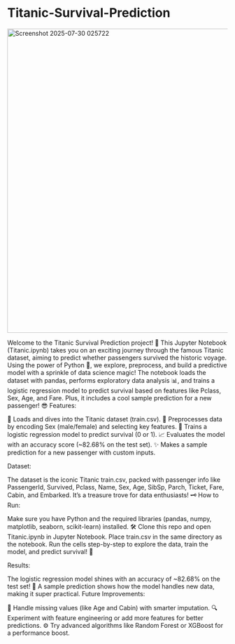 # Titanic-Survival-Prediction

<img width="1271" height="693" alt="Screenshot 2025-07-30 025722" src="https://github.com/user-attachments/assets/803ee6fe-fb8f-4976-9d2e-bba3c01c3fe8" />

Welcome to the Titanic Survival Prediction project! 🌟 This Jupyter Notebook (Titanic.ipynb) takes you on an exciting journey through the famous Titanic dataset, aiming to predict whether passengers survived the historic voyage. Using the power of Python 🐍, we explore, preprocess, and build a predictive model with a sprinkle of data science magic! The notebook loads the dataset with pandas, performs exploratory data analysis 📊, and trains a logistic regression model to predict survival based on features like Pclass, Sex, Age, and Fare. Plus, it includes a cool sample prediction for a new passenger! 😎
Features:

📂 Loads and dives into the Titanic dataset (train.csv).
🔧 Preprocesses data by encoding Sex (male/female) and selecting key features.
🧠 Trains a logistic regression model to predict survival (0 or 1).
📈 Evaluates the model with an accuracy score (~82.68% on the test set).
✨ Makes a sample prediction for a new passenger with custom inputs.

Dataset:

The dataset is the iconic Titanic train.csv, packed with passenger info like PassengerId, Survived, Pclass, Name, Sex, Age, SibSp, Parch, Ticket, Fare, Cabin, and Embarked. It’s a treasure trove for data enthusiasts! 🗝️
How to Run:

Make sure you have Python and the required libraries (pandas, numpy, matplotlib, seaborn, scikit-learn) installed. 🛠️
Clone this repo and open Titanic.ipynb in Jupyter Notebook.
Place train.csv in the same directory as the notebook.
Run the cells step-by-step to explore the data, train the model, and predict survival! 🚀

Results:

The logistic regression model shines with an accuracy of ~82.68% on the test set! 🎉 A sample prediction shows how the model handles new data, making it super practical.
Future Improvements:

🧹 Handle missing values (like Age and Cabin) with smarter imputation.
🔍 Experiment with feature engineering or add more features for better predictions.
⚙️ Try advanced algorithms like Random Forest or XGBoost for a performance boost.
